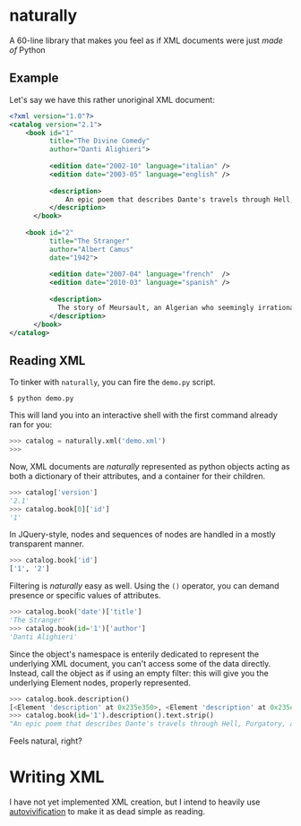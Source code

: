# naturally

A 60-line library that makes you feel as if XML documents were just _made of_ Python

## Example 
Let's say we have this rather unoriginal XML document:
```xml
<?xml version="1.0"?>
<catalog version="2.1">
    <book id="1"
          title="The Divine Comedy"
          author="Danti Alighieri">
          
          <edition date="2002-10" language="italian" />
          <edition date="2003-05" language="english" />
          
          <description>
              An epic poem that describes Dante's travels through Hell, Purgatory, and Heaven
          </description>
      </book>
      
    <book id="2"
          title="The Stranger"
          author="Albert Camus"
          date="1942">
          
          <edition date="2007-04" language="french"  />
          <edition date="2010-03" language="spanish" />
          
          <description>
            The story of Meursault, an Algerian who seemingly irrationally kills an Arab man whom he recognises in French Algiers.
          </description>
      </book>
</catalog>
```

## Reading XML
To tinker with `naturally`, you can fire the `demo.py` script.
```
$ python demo.py
```

This will land you into an interactive shell with the first command already ran for you:
```python
>>> catalog = naturally.xml('demo.xml')
>>>
```

Now, XML documents are _naturally_ represented as python objects acting as both a dictionary of their attributes, and a container for their children. 
```python
>>> catalog['version']
'2.1'
>>> catalog.book[0]['id']
'1'
```

In JQuery-style, nodes and sequences of nodes are handled in a mostly transparent manner.
```python
>>> catalog.book['id']
['1', '2']
```

Filtering is _naturally_ easy as well. Using the `()` operator, you can demand presence or specific values of attributes.
```python
>>> catalog.book('date')['title']
'The Stranger'
>>> catalog.book(id='1')['author']
'Danti Alighieri'
```

Since the object's namespace is enterily dedicated to represent the underlying XML document, you can't access some of the data directly. Instead, call the object as if using an empty filter: this will give you the underlying Element nodes, properly represented. 

```python
>>> catalog.book.description()
[<Element 'description' at 0x235e350>, <Element 'description' at 0x235e4d0>]
>>> catalog.book(id='1').description().text.strip()
"An epic poem that describes Dante's travels through Hell, Purgatory, and Heaven"
```

Feels natural, right?

# Writing XML
I have not yet implemented XML creation, but I intend to heavily use [autovivification](http://en.wikipedia.org/wiki/Autovivification) to make it as dead simple as reading.
